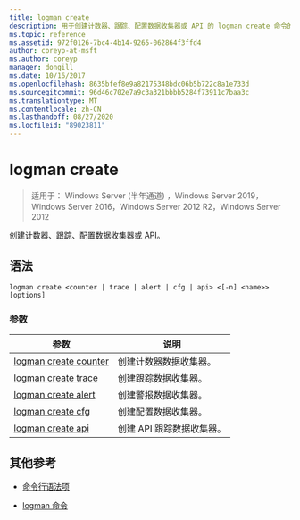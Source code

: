 ```yaml
---
title: logman create
description: 用于创建计数器、跟踪、配置数据收集器或 API 的 logman create 命令的参考文章。
ms.topic: reference
ms.assetid: 972f0126-7bc4-4b14-9265-062864f3ffd4
author: coreyp-at-msft
ms.author: coreyp
manager: dongill
ms.date: 10/16/2017
ms.openlocfilehash: 8635bfef8e9a82175348bdc06b5b722c8a1e733d
ms.sourcegitcommit: 96d46c702e7a9c3a321bbbb5284f73911c7baa3c
ms.translationtype: MT
ms.contentlocale: zh-CN
ms.lasthandoff: 08/27/2020
ms.locfileid: "89023811"
---
```

# <a name="logman-create"></a>logman create

> 适用于： Windows Server (半年通道) ，Windows Server 2019，Windows Server 2016，Windows Server 2012 R2，Windows Server 2012

创建计数器、跟踪、配置数据收集器或 API。

## <a name="syntax"></a>语法

```
logman create <counter | trace | alert | cfg | api> <[-n] <name>> [options]
```

### <a name="parameters"></a>参数

| 参数 | 说明 |
| --------- | ----------- |
| [logman create counter](logman-create-counter.md) | 创建计数器数据收集器。 |
| [logman create trace](logman-create-trace.md) | 创建跟踪数据收集器。 |
| [logman create alert](logman-create-alert.md) | 创建警报数据收集器。 |
| [logman create cfg](logman-create-cfg.md) | 创建配置数据收集器。 |
| [logman create api](logman-create-api.md) | 创建 API 跟踪数据收集器。 |

## <a name="additional-references"></a>其他参考

- [命令行语法项](command-line-syntax-key.md)

- [logman 命令](logman.md)